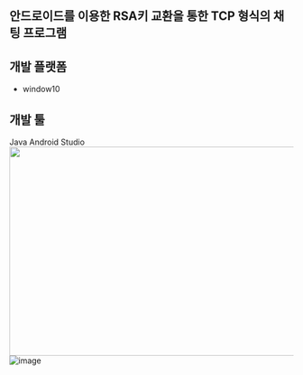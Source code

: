 ## 안드로이드를 이용한 RSA키 교환을 통한 TCP 형식의 채팅 프로그램

## 개발 플랫폼
  - window10
## 개발 툴
Java Android Studio
<br>
<img src="C:\Users\PC\OneDrive\사진\download.jpg"  width="700" height="370">
![image](./C:\Users\PC\OneDrive\사진\/download.jpg)

